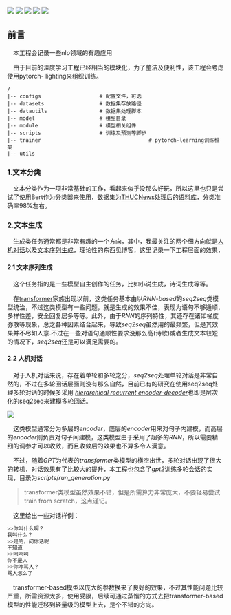 [![](https://img.shields.io/badge/Python->=3.6-blue.svg)](https://www.python.org/)
[![](https://img.shields.io/badge/pandas-0.23.0-brightgreen.svg)](https://pypi.python.org/pypi/pandas/0.23.0)
[![](https://img.shields.io/badge/transformers-4.8.3-brightgreen.svg)](https://pypi.org/project/transformers/)
[![](https://img.shields.io/badge/pytorchlignting-1.3.8-brightgreen.svg)](https://pypi.org/project/pytorch-lightning/)
[![](https://img.shields.io/badge/pytorch->=1.4-brightgreen.svg)](https://pytorch.org/get-started/locally/)<br>

## 前言

&emsp;本工程会记录一些nlp领域的有趣应用

&emsp;由于目前的深度学习工程已经相当的模块化，为了整洁及便利性，该工程会考虑使用pytorch- lighting来组织训练。

```shell
/
|-- configs                   # 配置文件，可选
|-- datasets                  # 数据集存放路径
|-- datautils                 # 数据集处理脚本
|-- model                     # 模型目录
|-- module                    # 模型相关组件
|-- scripts                   # 训练及预测等脚步
|-- trainer									  # pytorch-learning训练框架
|-- utils                     
```



### 1.文本分类

&emsp;文本分类作为一项非常基础的工作，看起来似乎没那么好玩，所以这里也只是尝试了使用Bert作为分类器来使用，数据集为[THUCNews](http://thuctc.thunlp.org/)处理后的[语料库](https://github.com/649453932/Chinese-Text-Classification-Pytorch)，分类准确率98%左右。

### 2.文本生成

&emsp;生成类任务通常都是非常有趣的一个方向，其中，我最关注的两个细方向就是[人机对话](https://onedreame.github.io/2020/08/01/%E5%A4%9A%E8%BD%AE%E5%AF%B9%E8%AF%9D%E6%A8%A1%E5%9E%8B%E6%BC%AB%E6%B8%B8/)以及[文本序列生成](https://onedreame.github.io/2021/03/31/%E6%96%87%E6%9C%AC%E7%94%9F%E6%88%90%E6%96%B9%E6%B3%95%E6%A2%B3%E7%90%86/)，理论性的东西见博客，这里记录一下工程层面的效果，

#### 2.1 文本序列生成

&emsp;这个任务指的是一些模型自主创作的任务，比如小说生成，诗词生成等等。

&emsp;在[transformer](https://onedreame.github.io/2020/09/06/transformer/)家族出现以前，这类任务基本由以*RNN-based*的*seq2seq*类模型统治，不过这类模型有一些问题，就是生成的效果不佳，表现为语句不够通顺，多样性差，安全回复居多等等。此外，由于*RNN*的序列特性，其还存在诸如梯度弥散等现象，总之各种因素结合起来，导致*seq2seq*虽然用的最频繁，但是其效果并不尽如人意.不过在一些对语句通顺性要求没那么高(诗歌)或者生成文本较短的情况下，*seq2seq*还是可以满足需要的。

#### 2.2 人机对话

&emsp;对于人机对话来说，存在着单轮和多轮之分，*seq2seq*处理单轮对话是非常自然的，不过在多轮回话层面则没有那么自然，目前已有的研究在使用seq2seq处理多轮对话的时候多采用 [*hierarchical recurrent encoder-decoder*](https://onedreame.github.io/2020/08/01/%E5%A4%9A%E8%BD%AE%E5%AF%B9%E8%AF%9D%E6%A8%A1%E5%9E%8B%E6%BC%AB%E6%B8%B8/)也即是层次化的seq2seq来建模多轮回话。

![](https://pic1.zhimg.com/80/v2-9fa6e8edbd67e885af75b273984b6b48_1440w.jpg)

&emsp;这类模型通常分为多层的*encoder*，底层的*encoder*用来对句子内建模，而高层的*encoder*则负责对句子间建模，这类模型由于采用了超多的*RNN*，所以需要精细的调参才可以收敛，而且收敛后的效果也不算多令人满意。

&emsp;不过，随着*GPT*为代表的*transformer*类模型的横空出世，多轮对话出现了很大的转机，对话效果有了比较大的提升，本工程也包含了*gpt2*训练多轮会话的实现，目录为$scripts/run\_generation.py$ 

> transformer类模型虽然效果不错，但是所需算力非常庞大，不要轻易尝试train from scratch，这点谨记。

&emsp;这里给出一些对话样例：

```python
>>你叫什么啊？
我叫什么？
>>是的，问你话呢
不知道
>>呵呵呵
你不是人
>>你咋骂人？
骂人怎么了
```

&emsp;transformer-based模型以庞大的参数换来了良好的效果，不过其性能问题比较严重，所需资源太多，使用受限，后续可通过蒸馏的方式去把transformer-based模型的性能迁移到轻量级的模型上去，是个不错的方向。
